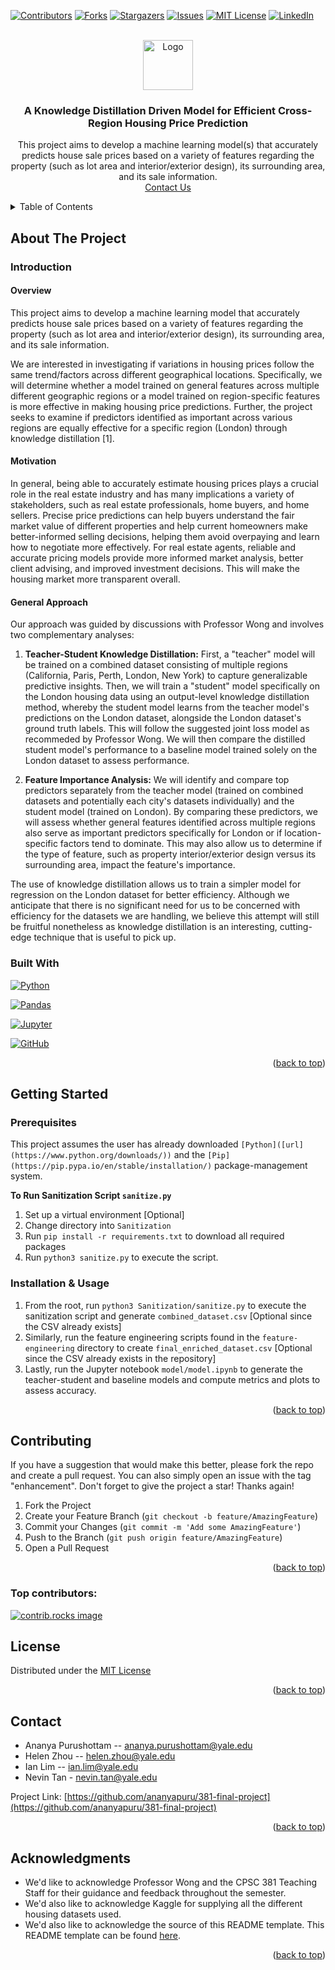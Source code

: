 [![Contributors][contributors-shield]][contributors-url]
[![Forks][forks-shield]][forks-url]
[![Stargazers][stars-shield]][stars-url]
[![Issues][issues-shield]][issues-url]
[![MIT License][license-shield]][license-url]
[![LinkedIn][linkedin-shield]][linkedin-url]


<!-- PROJECT LOGO -->
<br />
<div align="center">
  <a href="https://github.com/ananyapuru/381-final-project/">
    <img src="https://cdn-icons-png.flaticon.com/512/8637/8637099.png" alt="Logo" width="80" height="80">
  </a>

<h3 align="center">A Knowledge Distillation Driven Model for Efficient Cross-Region Housing Price Prediction</h3>

  <p align="center">
    This project aims to develop a machine learning model(s) that accurately predicts house sale prices based on a variety of features regarding the property (such as lot area and interior/exterior design), its surrounding area, and its sale information.
    <br />
<!--     <a href="https://github.com/ananyapuru/381-final-project/"><strong>Explore the docs »</strong></a>
    &middot;
    &middot; -->
    <a href="mailto:ananya.purushottam@yale.edu">Contact Us</a>
  </p>
</div>



<!-- TABLE OF CONTENTS -->
<details>
  <summary>Table of Contents</summary>
  <ol>
    <li>
      <a href="#about-the-project">About The Project</a>
      <ul>
        <li><a href="#built-with">Built With</a></li>
      </ul>
    </li>
    <li>
      <a href="#getting-started">Getting Started</a>
      <ul>
        <li><a href="#prerequisites">Prerequisites</a></li>
        <li><a href="#installation">Installation</a></li>
      </ul>
    </li>
    <li><a href="#usage">Usage</a></li>
    <li><a href="#contributing">Contributing</a></li>
    <li><a href="#license">License</a></li>
    <li><a href="#contact">Contact</a></li>
    <li><a href="#acknowledgments">Acknowledgments</a></li>
  </ol>
</details>



<!-- ABOUT THE PROJECT -->
## About The Project

### Introduction

#### Overview
This project aims to develop a machine learning model that accurately predicts house sale prices based on a variety of features regarding the property (such as lot area and interior/exterior design), its surrounding area, and its sale information.

We are interested in investigating if variations in housing prices follow the same trend/factors across different geographical locations. Specifically, we will determine whether a model trained on general features across multiple different geographic regions or a model trained on region-specific features is more effective in making housing price predictions. Further, the project seeks to examine if predictors identified as important across various regions are equally effective for a specific region (London) through knowledge distillation [1].

#### Motivation
In general, being able to accurately estimate housing prices plays a crucial role in the real estate industry and has many implications a variety of stakeholders, such as real estate professionals, home buyers, and home sellers. Precise price predictions can help buyers understand the fair market value of different properties and help current homeowners make better-informed selling decisions, helping them avoid overpaying and learn how to negotiate more effectively. For real estate agents, reliable and accurate pricing models provide more informed market analysis, better client advising, and improved investment decisions. This will make the housing market more transparent overall.

#### General Approach
Our approach was guided by discussions with Professor Wong and involves two complementary analyses:

1. **Teacher-Student Knowledge Distillation:**
First, a "teacher" model will be trained on a combined dataset consisting of multiple regions (California, Paris, Perth, London, New York) to capture generalizable predictive insights. Then, we will train a "student" model specifically on the London housing data using an output-level knowledge distillation method, whereby the student model learns from the teacher model's predictions on the London dataset, alongside the London dataset's ground truth labels. This will follow the suggested joint loss model as recommeded by Professor Wong. We will then compare the distilled student model's performance to a baseline model trained solely on the London dataset to assess performance.

2. **Feature Importance Analysis:**
We will identify and compare top predictors separately from the teacher model (trained on combined datasets and potentially each city's datasets individually) and the student model (trained on London). By comparing these predictors, we will assess whether general features identified across multiple regions also serve as important predictors specifically for London or if location-specific factors tend to dominate. This may also allow us to determine if the type of feature, such as property interior/exterior design versus its surrounding area, impact the feature's importance.

The use of knowledge distillation allows us to train a simpler model for regression on the London dataset for better efficiency. Although we anticipate that there is no significant need for us to be concerned with efficiency for the datasets we are handling, we believe this attempt will still be fruitful nonetheless as knowledge distillation is an interesting, cutting-edge technique that is useful to pick up.


### Built With

[![Python][Python-badge]][Python-url]

[![Pandas][Pandas-badge]][Pandas-url]

[![Jupyter][Jupyter-badge]][Jupyter-url]

[![GitHub][GitHub-badge]][GitHub-url]


<p align="right">(<a href="#readme-top">back to top</a>)</p>



<!-- GETTING STARTED -->
## Getting Started

### Prerequisites
This project assumes the user has already downloaded `[Python]([url](https://www.python.org/downloads/))` and the `[Pip](https://pip.pypa.io/en/stable/installation/)` package-management system.

**To Run Sanitization Script `sanitize.py`**
1. Set up a virtual environment [Optional]
2. Change directory into `Sanitization`
3. Run `pip install -r requirements.txt` to download all required packages
4. Run `python3 sanitize.py` to execute the script.


### Installation & Usage 

1. From the root, run `python3 Sanitization/sanitize.py` to execute the sanitization script and generate `combined_dataset.csv` [Optional since the CSV already exists]
2. Similarly, run the feature engineering scripts found in the `feature-engineering` directory to create `final_enriched_dataset.csv` [Optional since the CSV already exists in the repository]
3. Lastly, run the Jupyter notebook `model/model.ipynb` to generate the teacher-student and baseline models and compute metrics and plots to assess accuracy.

<p align="right">(<a href="#readme-top">back to top</a>)</p>


<!-- CONTRIBUTING -->
## Contributing

If you have a suggestion that would make this better, please fork the repo and create a pull request. You can also simply open an issue with the tag "enhancement".
Don't forget to give the project a star! Thanks again!

1. Fork the Project
2. Create your Feature Branch (`git checkout -b feature/AmazingFeature`)
3. Commit your Changes (`git commit -m 'Add some AmazingFeature'`)
4. Push to the Branch (`git push origin feature/AmazingFeature`)
5. Open a Pull Request

<p align="right">(<a href="#readme-top">back to top</a>)</p>

### Top contributors:

<a href="https://github.com/ananyapuru/381-final-project/graphs/contributors">
  <img src="https://contrib.rocks/image?repo=ananyapuru/381-final-project" alt="contrib.rocks image" />
</a>



<!-- LICENSE -->
## License

Distributed under the [MIT License](https://opensource.org/license/mit)

<p align="right">(<a href="#readme-top">back to top</a>)</p>



<!-- CONTACT -->
## Contact
- Ananya Purushottam -- ananya.purushottam@yale.edu
- Helen Zhou -- helen.zhou@yale.edu
- Ian Lim -- ian.lim@yale.edu
- Nevin Tan - nevin.tan@yale.edu

Project Link: [https://github.com/ananyapuru/381-final-project](https://github.com/ananyapuru/381-final-project)

<p align="right">(<a href="#readme-top">back to top</a>)</p>


<!-- ACKNOWLEDGMENTS -->
## Acknowledgments

* We'd like to acknowledge Professor Wong and the CPSC 381 Teaching Staff for their guidance and feedback throughout the semester.
* We'd also like to acknowledge Kaggle for supplying all the different housing datasets used.
* We'd also like to acknowledge the source of this README template. This README template can be found [here](https://github.com/othneildrew/Best-README-Template/tree/main).

<p align="right">(<a href="#readme-top">back to top</a>)</p>


<!-- MARKDOWN LINKS & IMAGES -->
<!-- https://www.markdownguide.org/basic-syntax/#reference-style-links -->
[contributors-shield]: https://img.shields.io/github/contributors/ananyapuru/381-final-project.svg?style=for-the-badge
[contributors-url]: https://github.com/ananyapuru/381-final-project/graphs/contributors
[forks-shield]: https://img.shields.io/github/forks/ananyapuru/381-final-project.svg?style=for-the-badge
[forks-url]: https://github.com/ananyapuru/381-final-project/network/members
[stars-shield]: https://img.shields.io/github/stars/ananyapuru/381-final-project.svg?style=for-the-badge
[stars-url]: https://github.com/ananyapuru/381-final-project/stargazers
[issues-shield]: https://img.shields.io/github/issues/ananyapuru/381-final-project.svg?style=for-the-badge
[issues-url]: https://github.com/ananyapuru/381-final-project/issues
[license-shield]: https://img.shields.io/github/license/ananyapuru/381-final-project.svg?style=for-the-badge
[license-url]: https://opensource.org/license/mit
[linkedin-shield]: https://img.shields.io/badge/-LinkedIn-black.svg?style=for-the-badge&logo=linkedin&colorB=555
[linkedin-url]: https://linkedin.com/in/ananya-purushottam
[product-screenshot]: images/screenshot.png
[Python-badge]: https://img.shields.io/badge/Python-3776AB?style=for-the-badge&logo=python&logoColor=white
[Python-url]: https://www.python.org/
[Pandas-badge]: https://img.shields.io/badge/Pandas-150458?style=for-the-badge&logo=pandas&logoColor=white
[Pandas-url]: https://pandas.pydata.org/
[Jupyter-badge]: https://img.shields.io/badge/Jupyter-F37626?style=for-the-badge&logo=jupyter&logoColor=white
[Jupyter-url]: https://jupyter.org/
[GitHub-badge]: https://img.shields.io/badge/GitHub-100000?style=for-the-badge&logo=github&logoColor=white
[GitHub-url]: https://github.com/
